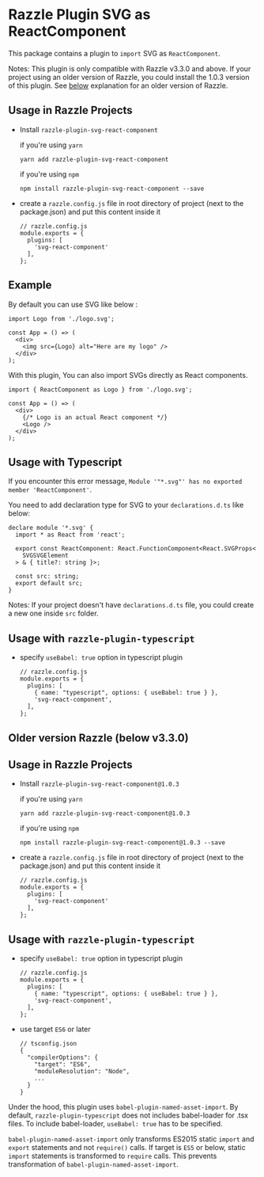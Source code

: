 # Razzle Plugin SVG as ReactComponent

This package contains a plugin to `import` SVG as `ReactComponent`.

Notes: This plugin is only compatible with Razzle v3.3.0 and above. If your project using an older version of Razzle, you could install the 1.0.3 version of this plugin. See [below](#older-version-razzle-below-v3.3.0) explanation for an older version of Razzle.

## Usage in Razzle Projects

- Install `razzle-plugin-svg-react-component`

  if you're using `yarn`

  ```
  yarn add razzle-plugin-svg-react-component
  ```

  if you're using `npm`

  ```
  npm install razzle-plugin-svg-react-component --save
  ```

- create a `razzle.config.js` file in root directory of project (next to the package.json) and put this content inside it

  ```
  // razzle.config.js
  module.exports = {
    plugins: [
      'svg-react-component'
    ],
  };
  ```

## Example

By default you can use SVG like below :

```
import Logo from './logo.svg';

const App = () => (
  <div>
    <img src={Logo} alt="Here are my logo" />
  </div>
);
```

With this plugin, You can also import SVGs directly as React components.

```
import { ReactComponent as Logo } from './logo.svg';

const App = () => (
  <div>
    {/* Logo is an actual React component */}
    <Logo />
  </div>
);
```

## Usage with Typescript

If you encounter this error message, `Module '"*.svg"' has no exported member 'ReactComponent'`.

You need to add declaration type for SVG to your `declarations.d.ts` like below:

```
declare module '*.svg' {
  import * as React from 'react';

  export const ReactComponent: React.FunctionComponent<React.SVGProps<
    SVGSVGElement
  > & { title?: string }>;

  const src: string;
  export default src;
}
```

Notes: If your project doesn't have `declarations.d.ts` file, you could create a new one inside `src` folder.

## Usage with `razzle-plugin-typescript`

- specify `useBabel: true` option in typescript plugin

  ```
  // razzle.config.js
  module.exports = {
    plugins: [
      { name: "typescript", options: { useBabel: true } },
      'svg-react-component',
    ],
  };
  ```

## Older version Razzle (below v3.3.0)

## Usage in Razzle Projects

- Install `razzle-plugin-svg-react-component@1.0.3`

  if you're using `yarn`

  ```
  yarn add razzle-plugin-svg-react-component@1.0.3
  ```

  if you're using `npm`

  ```
  npm install razzle-plugin-svg-react-component@1.0.3 --save
  ```

- create a `razzle.config.js` file in root directory of project (next to the package.json) and put this content inside it

  ```
  // razzle.config.js
  module.exports = {
    plugins: [
      'svg-react-component'
    ],
  };
  ```

## Usage with `razzle-plugin-typescript`

- specify `useBabel: true` option in typescript plugin

  ```
  // razzle.config.js
  module.exports = {
    plugins: [
      { name: "typescript", options: { useBabel: true } },
      'svg-react-component',
    ],
  };
  ```

- use target `ES6` or later

  ```
  // tsconfig.json
  {
    "compilerOptions": {
      "target": "ES6",
      "moduleResolution": "Node",
      ...
    }
  }
  ```

Under the hood, this plugin uses `babel-plugin-named-asset-import`. By default, `razzle-plugin-typescript` does not includes babel-loader for .tsx files. To include babel-loader, `useBabel: true` has to be specified.

`babel-plugin-named-asset-import` only transforms ES2015 static `import` and `export` statements and not `require()` calls. If target is `ES5` or below, static `import` statements is transformed to `require` calls. This prevents transformation of `babel-plugin-named-asset-import`.
